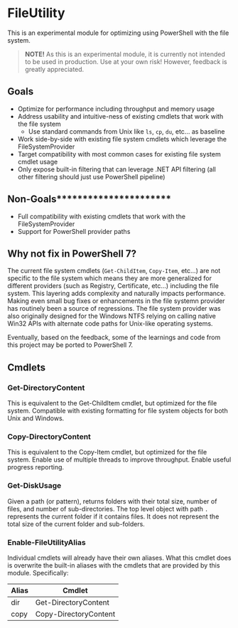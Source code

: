 # FileUtility

This is an experimental module for optimizing using PowerShell with the file system.

> **NOTE!** As this is an experimental module, it is currently not intended to be used in production.
> Use at your own risk!  However, feedback is greatly appreciated.

## Goals

- Optimize for performance including throughput and memory usage
- Address usability and intuitive-ness of existing cmdlets that work with the file system
  - Use standard commands from Unix like `ls`, `cp`, `du`, etc... as baseline
- Work side-by-side with existing file system cmdlets which leverage the FileSystemProvider
- Target compatibility with most common cases for existing file system cmdlet usage
- Only expose built-in filtering that can leverage .NET API filtering (all other filtering should just use PowerShell pipeline)

## Non-Goals**********************

- Full compatibility with existing cmdlets that work with the FileSystemProvider
- Support for PowerShell provider paths

## Why not fix in PowerShell 7?

The current file system cmdlets (`Get-ChildItem`, `Copy-Item`, etc...) are not specific to the file system
which means they are more generalized for different providers (such as Registry, Certificate, etc...) including the file system.
This layering adds complexity and naturally impacts performance.
Making even small bug fixes or enhancements in the file systemn provider has routinely been a source of regressions.
The file system provider was also originally designed for the Windows NTFS relying on calling native Win32 APIs with
alternate code paths for Unix-like operating systems.

Eventually, based on the feedback, some of the learnings and code from this project may be ported to PowerShell 7.

## Cmdlets

### Get-DirectoryContent

This is equivalent to the Get-ChildItem cmdlet, but optimized for the file system.
Compatible with existing formatting for file system objects for both Unix and Windows.

### Copy-DirectoryContent

This is equivalent to the Copy-Item cmdlet, but optimized for the file system.
Enable use of multiple threads to improve throughput.
Enable useful progress reporting.

### Get-DiskUsage

Given a path (or pattern), returns folders with their total size, number of files, and number of sub-directories.
The top level object with path `.` represents the current folder if it contains files.
It does not represent the total size of the current folder and sub-folders.

### Enable-FileUtilityAlias

Individual cmdlets will already have their own aliases.
What this cmdlet does is overwrite the built-in aliases with the cmdlets that are provided by this module.
Specifically:

| Alias | Cmdlet                |
| ----- | --------------------- |
| dir   | Get-DirectoryContent  |
| copy  | Copy-DirectoryContent |
